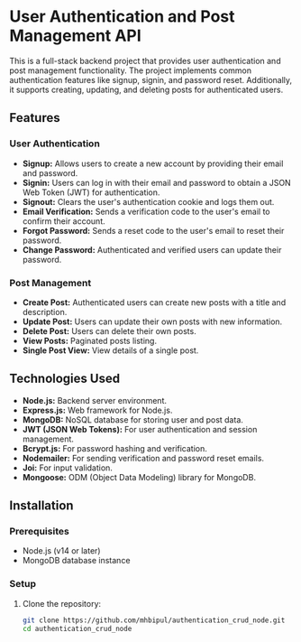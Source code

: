 # User Authentication and Post Management API

This is a full-stack backend project that provides user authentication and post management functionality. The project implements common authentication features like signup, signin, and password reset. Additionally, it supports creating, updating, and deleting posts for authenticated users.

## Features

### User Authentication
- **Signup:** Allows users to create a new account by providing their email and password.
- **Signin:** Users can log in with their email and password to obtain a JSON Web Token (JWT) for authentication.
- **Signout:** Clears the user's authentication cookie and logs them out.
- **Email Verification:** Sends a verification code to the user's email to confirm their account.
- **Forgot Password:** Sends a reset code to the user's email to reset their password.
- **Change Password:** Authenticated and verified users can update their password.

### Post Management
- **Create Post:** Authenticated users can create new posts with a title and description.
- **Update Post:** Users can update their own posts with new information.
- **Delete Post:** Users can delete their own posts.
- **View Posts:** Paginated posts listing.
- **Single Post View:** View details of a single post.

## Technologies Used
- **Node.js:** Backend server environment.
- **Express.js:** Web framework for Node.js.
- **MongoDB:** NoSQL database for storing user and post data.
- **JWT (JSON Web Tokens):** For user authentication and session management.
- **Bcrypt.js:** For password hashing and verification.
- **Nodemailer:** For sending verification and password reset emails.
- **Joi:** For input validation.
- **Mongoose:** ODM (Object Data Modeling) library for MongoDB.

## Installation

### Prerequisites
- Node.js (v14 or later)
- MongoDB database instance

### Setup
1. Clone the repository:
   ```bash
   git clone https://github.com/mhbipul/authentication_crud_node.git
   cd authentication_crud_node

